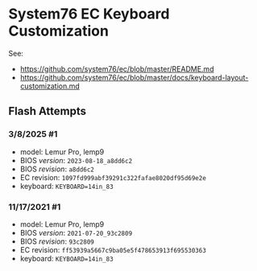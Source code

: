 
# System76 EC Keyboard Customization

See:
- https://github.com/system76/ec/blob/master/README.md
- https://github.com/system76/ec/blob/master/docs/keyboard-layout-customization.md

## Flash Attempts

### 3/8/2025 #1
- model: Lemur Pro, lemp9
- BIOS *version*: `2023-08-18_a8dd6c2`
- BIOS *revision*: `a8dd6c2`
- EC revision: `1097fd999abf39291c322fafae8020df95d69e2e`
- keyboard: `KEYBOARD=14in_83`

### 11/17/2021 #1

- model: Lemur Pro, lemp9
- BIOS *version*: `2021-07-20_93c2809`
- BIOS *revision*: `93c2809`
- EC revision: `ff53939a5667c9ba05e5f478653913f695530363`
- keyboard: `KEYBOARD=14in_83`
